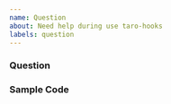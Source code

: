 ```yaml
---
name: Question
about: Need help during use taro-hooks
labels: question
---
```


### Question

### Sample Code
